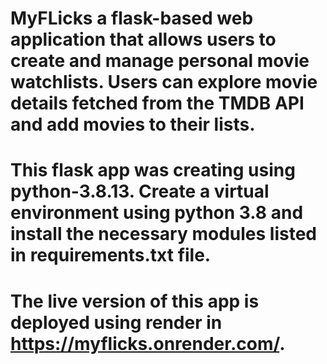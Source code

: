 # MyFLicks a flask-based web application that allows users to create and manage personal movie watchlists. Users can explore movie details fetched from the TMDB API and add movies to their lists. 
# This flask app was creating using python-3.8.13. Create a virtual environment using python 3.8 and install the necessary modules listed in requirements.txt file.
# The live version of this app is deployed using render in https://myflicks.onrender.com/. 
#
